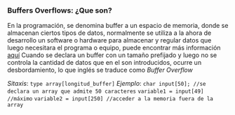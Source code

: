 ### Buffers Overflows: ¿Que son?

En la programación, se denomina buffer a un espacio de memoria, donde se almacenan ciertos tipos de datos, normalmente se utiliza a la ahora de desarrollo un software o hardware para almacenar y regular datos que luego necesitara el programa o equipo, puede encontrar más información [aquí](https://es.m.wikipedia.org/wiki/B%C3%BAfer_de_datos)
Cuando se declara un buffer con un tamaño prefijado y luego no se controla la cantidad de datos que en el son introducidos, ocurre un desbordamiento, lo que inglés se traduce como *Buffer Overflow*

*Sitaxis*: `type array[longitud_buffer]`
*Ejemplo*: `char input[50]; //se declara un array que admite 50 caracteres`
           `variable1 = input[49] //máximo`
           `variable2 = input[250] //acceder a la memoria fuera de la array`

